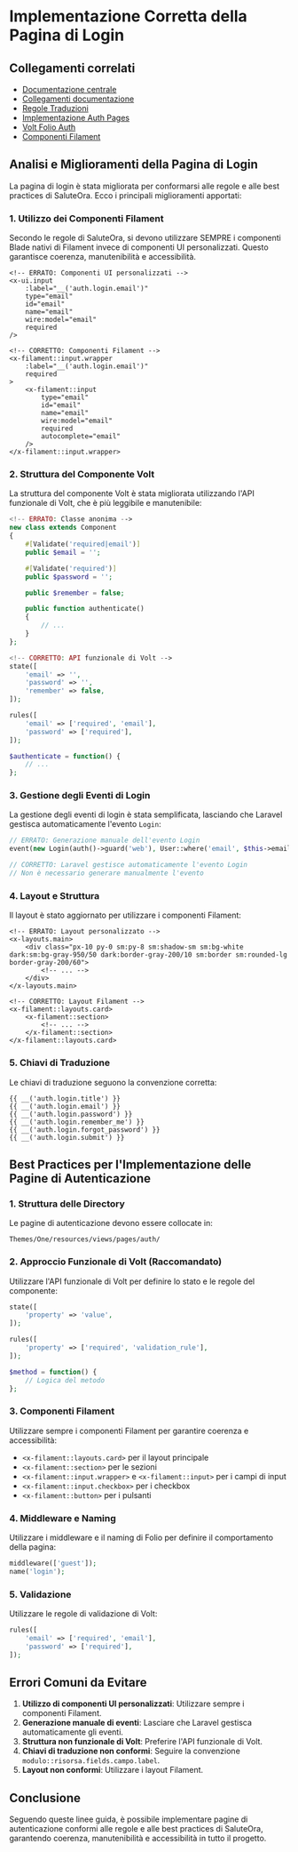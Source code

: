 # Implementazione Corretta della Pagina di Login 

## Collegamenti correlati
- [Documentazione centrale](/docs/README.md)
- [Collegamenti documentazione](/docs/collegamenti-documentazione.md)
- [Regole Traduzioni](/laravel/Modules/Lang/docs/TRANSLATION_KEYS_RULES.md)
- [Implementazione Auth Pages](/laravel/Modules/User/docs/AUTH_PAGES_IMPLEMENTATION.md)
- [Volt Folio Auth](/laravel/Modules/User/docs/VOLT_FOLIO_AUTH_IMPLEMENTATION.md)
- [Componenti Filament](/docs/rules/filament-components.md)

## Analisi e Miglioramenti della Pagina di Login

La pagina di login è stata migliorata per conformarsi alle regole e alle best practices di SaluteOra. Ecco i principali miglioramenti apportati:

### 1. Utilizzo dei Componenti Filament

Secondo le regole di SaluteOra, si devono utilizzare SEMPRE i componenti Blade nativi di Filament invece di componenti UI personalizzati. Questo garantisce coerenza, manutenibilità e accessibilità.

```blade
<!-- ERRATO: Componenti UI personalizzati -->
<x-ui.input
    :label="__('auth.login.email')"
    type="email"
    id="email"
    name="email"
    wire:model="email"
    required
/>

<!-- CORRETTO: Componenti Filament -->
<x-filament::input.wrapper
    :label="__('auth.login.email')"
    required
>
    <x-filament::input 
        type="email"
        id="email"
        name="email"
        wire:model="email"
        required
        autocomplete="email"
    />
</x-filament::input.wrapper>
```

### 2. Struttura del Componente Volt

La struttura del componente Volt è stata migliorata utilizzando l'API funzionale di Volt, che è più leggibile e manutenibile:

```php
<!-- ERRATO: Classe anonima -->
new class extends Component
{
    #[Validate('required|email')]
    public $email = '';

    #[Validate('required')]
    public $password = '';

    public $remember = false;

    public function authenticate()
    {
        // ...
    }
};

<!-- CORRETTO: API funzionale di Volt -->
state([
    'email' => '',
    'password' => '',
    'remember' => false,
]);

rules([
    'email' => ['required', 'email'],
    'password' => ['required'],
]);

$authenticate = function() {
    // ...
};
```

### 3. Gestione degli Eventi di Login

La gestione degli eventi di login è stata semplificata, lasciando che Laravel gestisca automaticamente l'evento `Login`:

```php
// ERRATO: Generazione manuale dell'evento Login
event(new Login(auth()->guard('web'), User::where('email', $this->email)->first(), $this->remember));

// CORRETTO: Laravel gestisce automaticamente l'evento Login
// Non è necessario generare manualmente l'evento
```

### 4. Layout e Struttura

Il layout è stato aggiornato per utilizzare i componenti Filament:

```blade
<!-- ERRATO: Layout personalizzato -->
<x-layouts.main>
    <div class="px-10 py-0 sm:py-8 sm:shadow-sm sm:bg-white dark:sm:bg-gray-950/50 dark:border-gray-200/10 sm:border sm:rounded-lg border-gray-200/60">
        <!-- ... -->
    </div>
</x-layouts.main>

<!-- CORRETTO: Layout Filament -->
<x-filament::layouts.card>
    <x-filament::section>
        <!-- ... -->
    </x-filament::section>
</x-filament::layouts.card>
```

### 5. Chiavi di Traduzione

Le chiavi di traduzione seguono la convenzione corretta:

```blade
{{ __('auth.login.title') }}
{{ __('auth.login.email') }}
{{ __('auth.login.password') }}
{{ __('auth.login.remember_me') }}
{{ __('auth.login.forgot_password') }}
{{ __('auth.login.submit') }}
```

## Best Practices per l'Implementazione delle Pagine di Autenticazione

### 1. Struttura delle Directory

Le pagine di autenticazione devono essere collocate in:
```
Themes/One/resources/views/pages/auth/
```

### 2. Approccio Funzionale di Volt (Raccomandato)

Utilizzare l'API funzionale di Volt per definire lo stato e le regole del componente:

```php
state([
    'property' => 'value',
]);

rules([
    'property' => ['required', 'validation_rule'],
]);

$method = function() {
    // Logica del metodo
};
```

### 3. Componenti Filament

Utilizzare sempre i componenti Filament per garantire coerenza e accessibilità:

- `<x-filament::layouts.card>` per il layout principale
- `<x-filament::section>` per le sezioni
- `<x-filament::input.wrapper>` e `<x-filament::input>` per i campi di input
- `<x-filament::input.checkbox>` per i checkbox
- `<x-filament::button>` per i pulsanti

### 4. Middleware e Naming

Utilizzare i middleware e il naming di Folio per definire il comportamento della pagina:

```php
middleware(['guest']);
name('login');
```

### 5. Validazione

Utilizzare le regole di validazione di Volt:

```php
rules([
    'email' => ['required', 'email'],
    'password' => ['required'],
]);
```

## Errori Comuni da Evitare

1. **Utilizzo di componenti UI personalizzati**: Utilizzare sempre i componenti Filament.
2. **Generazione manuale di eventi**: Lasciare che Laravel gestisca automaticamente gli eventi.
3. **Struttura non funzionale di Volt**: Preferire l'API funzionale di Volt.
4. **Chiavi di traduzione non conformi**: Seguire la convenzione `modulo::risorsa.fields.campo.label`.
5. **Layout non conformi**: Utilizzare i layout Filament.

## Conclusione

Seguendo queste linee guida, è possibile implementare pagine di autenticazione conformi alle regole e alle best practices di SaluteOra, garantendo coerenza, manutenibilità e accessibilità in tutto il progetto.

